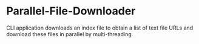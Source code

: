 # Parallel-File-Downloader
CLI application downloads an index file to obtain a list of text file URLs and download these files in parallel by multi-threading.
